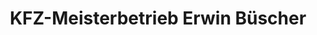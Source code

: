 ---
title: "KFZ-Meisterbetrieb Erwin Büscher"
url: /norden/kfz-meisterbetrieb-erwin-buescher/
shop: Autowerkstatt
---